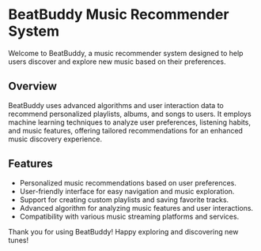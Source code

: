 # BeatBuddy Music Recommender System

Welcome to BeatBuddy, a music recommender system designed to help users discover and explore new music based on their preferences.

## Overview

BeatBuddy uses advanced algorithms and user interaction data to recommend personalized playlists, albums, and songs to users. It employs machine learning techniques to analyze user preferences, listening habits, and music features, offering tailored recommendations for an enhanced music discovery experience.

## Features

- Personalized music recommendations based on user preferences.
- User-friendly interface for easy navigation and music exploration.
- Support for creating custom playlists and saving favorite tracks.
- Advanced algorithm for analyzing music features and user interactions.
- Compatibility with various music streaming platforms and services.

Thank you for using BeatBuddy! Happy exploring and discovering new tunes!
